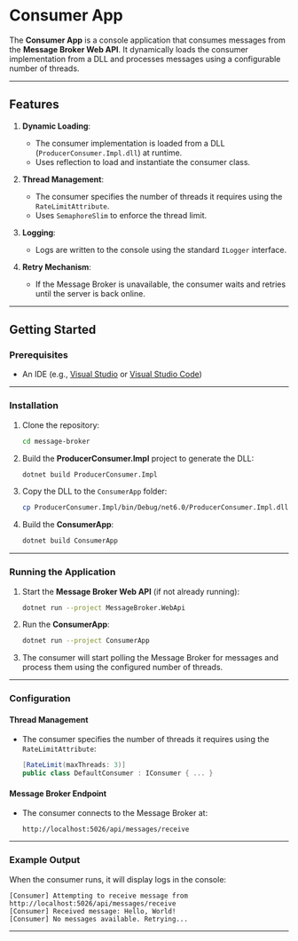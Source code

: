 # Consumer App

The **Consumer App** is a console application that consumes messages from the **Message Broker Web API**. It dynamically loads the consumer implementation from a DLL and processes messages using a configurable number of threads.

---

## Features
1. **Dynamic Loading**:
   - The consumer implementation is loaded from a DLL (`ProducerConsumer.Impl.dll`) at runtime.
   - Uses reflection to load and instantiate the consumer class.

2. **Thread Management**:
   - The consumer specifies the number of threads it requires using the `RateLimitAttribute`.
   - Uses `SemaphoreSlim` to enforce the thread limit.

3. **Logging**:
   - Logs are written to the console using the standard `ILogger` interface.

4. **Retry Mechanism**:
   - If the Message Broker is unavailable, the consumer waits and retries until the server is back online.

---

## Getting Started

### Prerequisites
- An IDE (e.g., [Visual Studio](https://visualstudio.microsoft.com/) or [Visual Studio Code](https://code.visualstudio.com/))

---

### Installation
1. Clone the repository:
   ```bash
   cd message-broker
   ```

2. Build the **ProducerConsumer.Impl** project to generate the DLL:
   ```bash
   dotnet build ProducerConsumer.Impl
   ```

3. Copy the DLL to the `ConsumerApp` folder:
   ```bash
   cp ProducerConsumer.Impl/bin/Debug/net6.0/ProducerConsumer.Impl.dll ConsumerApp/
   ```

4. Build the **ConsumerApp**:
   ```bash
   dotnet build ConsumerApp
   ```

---

### Running the Application
1. Start the **Message Broker Web API** (if not already running):
   ```bash
   dotnet run --project MessageBroker.WebApi
   ```

2. Run the **ConsumerApp**:
   ```bash
   dotnet run --project ConsumerApp
   ```

3. The consumer will start polling the Message Broker for messages and process them using the configured number of threads.

---

### Configuration
#### Thread Management
- The consumer specifies the number of threads it requires using the `RateLimitAttribute`:
  ```csharp
  [RateLimit(maxThreads: 3)]
  public class DefaultConsumer : IConsumer { ... }
  ```

#### Message Broker Endpoint
- The consumer connects to the Message Broker at:
  ```
  http://localhost:5026/api/messages/receive
  ```

---

### Example Output
When the consumer runs, it will display logs in the console:
```
[Consumer] Attempting to receive message from http://localhost:5026/api/messages/receive
[Consumer] Received message: Hello, World!
[Consumer] No messages available. Retrying...
```

---
